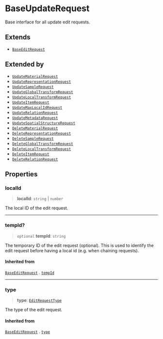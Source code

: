 # BaseUpdateRequest

Base interface for all update edit requests.

## Extends

- [`BaseEditRequest`](BaseEditRequest.md)

## Extended by

- [`UpdateMaterialRequest`](UpdateMaterialRequest.md)
- [`UpdateRepresentationRequest`](UpdateRepresentationRequest.md)
- [`UpdateSampleRequest`](UpdateSampleRequest.md)
- [`UpdateGlobalTransformRequest`](UpdateGlobalTransformRequest.md)
- [`UpdateLocalTransformRequest`](UpdateLocalTransformRequest.md)
- [`UpdateItemRequest`](UpdateItemRequest.md)
- [`UpdateMaxLocalIdRequest`](UpdateMaxLocalIdRequest.md)
- [`UpdateRelationRequest`](UpdateRelationRequest.md)
- [`UpdateMetadataRequest`](UpdateMetadataRequest.md)
- [`UpdateSpatialStructureRequest`](UpdateSpatialStructureRequest.md)
- [`DeleteMaterialRequest`](DeleteMaterialRequest.md)
- [`DeleteRepresentationRequest`](DeleteRepresentationRequest.md)
- [`DeleteSampleRequest`](DeleteSampleRequest.md)
- [`DeleteGlobalTransformRequest`](DeleteGlobalTransformRequest.md)
- [`DeleteLocalTransformRequest`](DeleteLocalTransformRequest.md)
- [`DeleteItemRequest`](DeleteItemRequest.md)
- [`DeleteRelationRequest`](DeleteRelationRequest.md)

## Properties

### localId

> **localId**: `string` \| `number`

The local ID of the edit request.

***

### tempId?

> `optional` **tempId**: `string`

The temporary ID of the edit request (optional). This is used to
identify the edit request before having a local id (e.g. when
chaining requests).

#### Inherited from

[`BaseEditRequest`](BaseEditRequest.md) . [`tempId`](BaseEditRequest.md#tempid)

***

### type

> **type**: [`EditRequestType`](../enumerations/EditRequestType.md)

The type of the edit request.

#### Inherited from

[`BaseEditRequest`](BaseEditRequest.md) . [`type`](BaseEditRequest.md#type)
